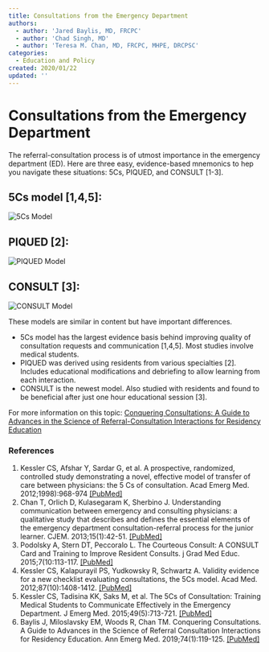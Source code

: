 ```yaml
---
title: Consultations from the Emergency Department
authors:
  - author: 'Jared Baylis, MD, FRCPC'
  - author: 'Chad Singh, MD'
  - author: 'Teresa M. Chan, MD, FRCPC, MHPE, DRCPSC'
categories:
  - Education and Policy
created: 2020/01/22
updated: ''
---
```

# Consultations from the Emergency Department

The referral-consultation process is of utmost importance in the emergency department (ED). Here are three easy, evidence-based mnemonics to hep you navigate these situations: 5Cs, PIQUED, and CONSULT [1-3].

## 5Cs model [1,4,5]:

![5Cs Model](/media/5Cs-Model-Table.png "5Cs Model")

## PIQUED [2]:

![PIQUED Model](/media/PIQUED-Model-Table.png "PIQUED Model")

## CONSULT [3]:

![CONSULT Model](/media/CONSULT-Model-Table.png "CONSULT")


These models are similar in content but have important differences.
 - 5Cs model has the largest evidence basis behind improving quality of consultation requests and communication [1,4,5]. Most studies involve medical students.
- PIQUED was derived using residents from various specialties [2]. Includes educational modifications and debriefing to allow learning from each interaction.
- CONSULT is the newest model. Also studied with residents and found to be beneficial after just one hour educational session [3].

For more information on this topic: [Conquering Consultations: A Guide to Advances in the Science of Referral-Consultation Interactions for Residency Education](https://pubmed.ncbi.nlm.nih.gov/30661857)

### References
1. Kessler CS, Afshar Y, Sardar G, et al. A prospective, randomized, controlled study demonstrating a novel, effective model of transfer of care between physicians: the 5 Cs of consultation. Acad Emerg Med. 2012;1998):968-974 [[PubMed]](https://pubmed.ncbi.nlm.nih.gov/22905961)
2. Chan T, Orlich D, Kulasegaram K, Sherbino J. Understanding communication between emergency and consulting physicians: a qualitative study that describes and defines the essential elements of the emergency department consultation-referral process for the junior learner. CJEM. 2013;15(1):42-51. [[PubMed]](https://pubmed.ncbi.nlm.nih.gov/23283122)
3. Podolsky A, Stern DT, Peccoralo L. The Courteous Consult: A CONSULT Card and Training to Improve Resident Consults. j Grad Med Educ. 2015;7(10:113-117. [[PubMed]](https://pubmed.ncbi.nlm.nih.gov/26217436)
4. Kessler CS, Kalapurayil PS, Yudkowsky R, Schwartz A. Validity evidence for a new checklist evaluating consultations, the 5Cs model. Acad Med. 2012;87(10):1408-1412. [[PubMed]](https://pubmed.ncbi.nlm.nih.gov/22914527)
5. Kessler CS, Tadisina KK, Saks M, et al. The 5Cs of Consultation: Training Medical Students to Communicate Effectively in the Emergency Department. J Emerg Med. 2015;49(5):713-721. [[PubMed]](https://pubmed.ncbi.nlm.nih.gov/26250838)
6. Baylis J, Miloslavsky EM, Woods R, Chan TM. Conquering Consultations. A Guide to Advances in the Science of Referral Consultation Interactions for Residency Education. Ann Emerg Med. 2019;74(1):119-125. [[PubMed]](https://pubmed.ncbi.nlm.nih.gov/30661857)


